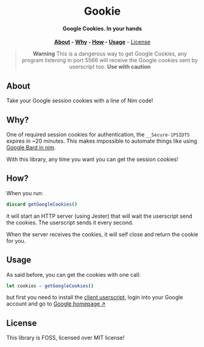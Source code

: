 <div align=center>

# Gookie

#### Google Cookies. In your hands

**[About](#about) - [Why](#why) - [How](#how) - [Usage](#usage)** - [License](#license)

> **Warning**
> This is a dangerous way to get Google Cookies, any program listening in port
> 5566 will receive the Google cookies sent by userscript too. **Use with caution**

</div>

## About

Take your Google session cookies with a line of Nim code!

## Why?

One of required session cookies for authentication, the `__Secure-1PSIDTS` expires in ~20 minutes. This makes impossible to automate things like using [Google Bard in nim](https://github.com/thisago/bard).

With this library, any time you want you can get the session cookies!

## How?

When you run:

```nim
discard getGoogleCookies()
```

it will start an HTTP server (using Jester) that will wait the userscript send
the cookies. The userscript sends it every second.

When the server receives the cookies, it will self close and return the cookie
for you.

## Usage

As said before, you can get the cookies with one call:

```nim
let cookies = getGoogleCookies()
```

but first you need to install the [client userscript](src/client.user.js), login
into your Google account and go to [Google homepage ↗](https://google.com)

## License

This library is FOSS, licensed over MIT license!
